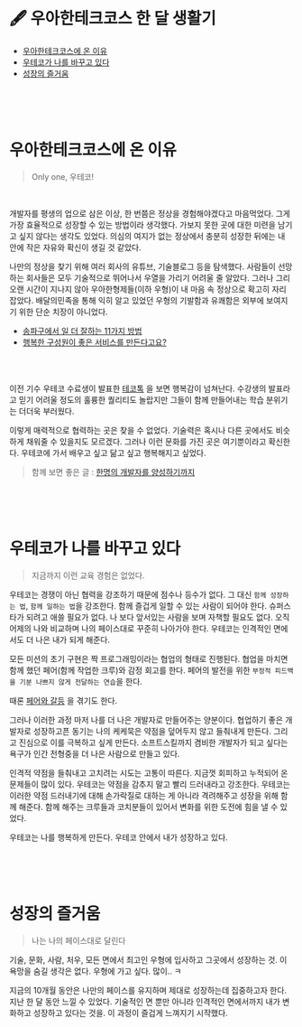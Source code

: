 # 🖋 우아한테크코스 한 달 생활기

- [우아한테크코스에 온 이유](#우아한테크코스에-온-이유)
- [우테코가 나를 바꾸고 있다](#우테코가-나를-바꾸고-있다)
- [성장의 즐거움](#성장의-즐거움)

<br><br><br>

# 우아한테크코스에 온 이유

> Only one, 우테코!

<br>

개발자를 평생의 업으로 삼은 이상, 한 번쯤은 정상을 경험해야겠다고 마음먹었다.
그게 가장 효율적으로 성장할 수 있는 방법이라 생각했다.
가보지 못한 곳에 대한 미련을 남기고 싶지 않다는 생각도 있었다.
의심의 여지가 없는 정상에서 충분히 성장한 뒤에는 내 안에 작은 자유와 확신이 생길 것 같았다.

나만의 정상을 찾기 위해 여러 회사의 유튜브, 기술블로그 등을 탐색했다.
사람들이 선망하는 회사들은 모두 기술적으로 뛰어나서 우열을 가리기 어려울 줄 알았다.
그러나 그리 오랜 시간이 지나지 않아 우아한형제들(이하 우형)이 내 마음 속 정상으로 확고히 자리잡았다.
배달의민족을 통해 익히 알고 있었던 우형의 기발함과 유쾌함은 외부에 보여지기 위한 단순 치장이 아니었다.

- [송파구에서 일 더 잘하는 11가지 방법](https://www.hani.co.kr/arti/PRINT/850360.html) 
- [행복한 구성원이 좋은 서비스를 만든다고요?](https://www.youtube.com/watch?v=1OfEwum8vgk)

<br><br>



이전 기수 우테코 수료생이 발표한 [테코톡](https://www.youtube.com/watch?v=XfYJCpAb2aE) 을 보면 행복감이 넘쳐난다.
수강생의 발표라고 믿기 어려울 정도의 훌륭한 퀄리티도 놀랍지만
그들이 함께 만들어내는 학습 분위기는 더더욱 부러웠다.

이렇게 매력적으로 협력하는 곳은 찾을 수 없었다.
기술력은 혹시나 다른 곳에서도 비슷하게 채워줄 수 있을지도 모르겠다. 
그러나 이런 문화를 가진 곳은 여기뿐이라고 확신한다. 
우테코에 가서 배우고 싶고 닮고 싶고 행복해지고 싶었다.

> 함께 보면 좋은 글 : [한명의 개발자를 양성하기까지](https://techblog.woowahan.com/5977/)

<br><br><br>

# 우테코가 나를 바꾸고 있다

> 지금까지 이런 교육 경험은 없었다.

우테코는 경쟁이 아닌 협력을 강조하기 때문에 점수나 등수가 없다. 
그 대신 `함께 성장하는 법`, `함께 일하는 법`을 강조한다. 
함께 즐겁게 일할 수 있는 사람이 되어야 한다. 
슈퍼스타가 되려고 애쓸 필요가 없다.
나 보다 앞서있는 사람을 보며 자책할 필요도 없다. 
오직 어제의 나와 비교하며 나의 페이스대로 꾸준히 나아가야 한다. 
우테코는 인격적인 면에서도 더 나은 내가 되게 해준다.

모든 미션의 초기 구현은 짝 프로그래밍이라는 협업의 형태로 진행된다. 
협업을 마치면 함께 했던 페어(함께 작업한 크루)와 감정 회고를 한다.
페어의 발전을 위한 `부정적 피드백을 기분 나쁘지 않게 전달하는 연습`을 한다.

때론 [페어와 갈등](https://prolog.techcourse.co.kr/studylogs/2097) 을 겪기도 한다.

그러나 이러한 과정 마저 나를 더 나은 개발자로 만들어주는 양분이다.
협업하기 좋은 개발자로 성장하고픈 동기는 나의 케케묵은 약점을 덮어두지 않고 들춰내게 만든다.
그리고 진심으로 이를 극복하고 싶게 만든다.
소프트스킬까지 겸비한 개발자가 되고 싶다는 욕구가 인간 전형중을 더 나은 사람으로 만들고 있다.

인격적 약점을 들춰내고 고치려는 시도는 고통이 따른다.
지금껏 회피하고 누적되어 온 문제들이 많이 있다.
우테코는 약점을 감추지 말고 빨리 드러내라고 강조한다.
우테코는 이러한 약점 드러내기에 대해 손가락질로 대하는 게 아니라 격려해주고 성장을 위해 함께 해준다.
함께 해주는 크루들과 코치분들이 있어서 변화를 위한 도전에 힘을 낼 수 있었다.

우테코는 나를 행복하게 만든다.
우테코 안에서 내가 성장하고 있다.

<br><br><br>

# 성장의 즐거움

> 나는 나의 페이스대로 달린다

기술, 문화, 사람, 처우, 모든 면에서 최고인 우형에 입사하고 그곳에서 성장하는 것. 
이 욕망을 숨길 생각은 없다.
우형에 가고 싶다. 많이.. ㅋ

지금의 10개월 동안은 나만의 페이스를 유지하며 제대로 성장하는데 집중하고자 한다.
지난 한 달 동안 느낄 수 있었다.
기술적인 면 뿐만 아니라 인격적인 면에서까지 내가 변화하고 성장하고 있다는 것을.
이 과정이 즐겁게 느껴지기 시작했다.

